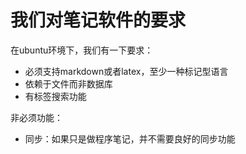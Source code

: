 # 我们对笔记软件的要求

在ubuntu环境下，我们有一下要求：

* 必须支持markdown或者latex，至少一种标记型语言
* 依赖于文件而非数据库
* 有标签搜索功能

非必须功能：

* 同步：如果只是做程序笔记，并不需要良好的同步功能



